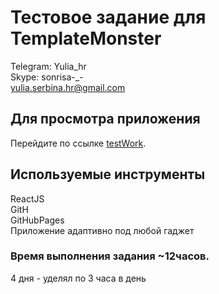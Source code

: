 # Тестовое задание для TemplateMonster

Telegram: Yulia_hr\
Skype: sonrisa-_-\
yulia.serbina.hr@gmail.com

## Для просмотра приложения 

Перейдите по ссылке [testWork](https://tarassheva.github.io/testWork/).

## Используемые инструменты

ReactJS\
GitH\
GitHubPages\
Приложение адаптивно под любой гаджет

### Время выполнения задания ~12часов.
4 дня - уделял по 3 часа в день  